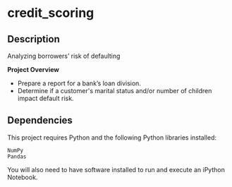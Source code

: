 # credit_scoring

## Description

Analyzing borrowers’ risk of defaulting

__Project Overview__
- Prepare a report for a bank’s loan division. 
- Determine if a customer's marital status and/or number of children impact default risk.

## Dependencies
This project requires Python and the following Python libraries installed:

    NumPy
    Pandas

You will also need to have software installed to run and execute an iPython Notebook.
